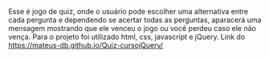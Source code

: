 Esse é jogo de quiz, onde o usuário pode escolher uma alternativa entre cada pergunta e dependendo se  acertar todas as perguntas, aparacerá uma mensagem mostrando que ele venceu o jogo ou você perdeu caso ele não vença.
Para o projeto foi utilizado html, css, javascript e jQuery.
Link do https://mateus-db.github.io/Quiz-cursojQuery/
